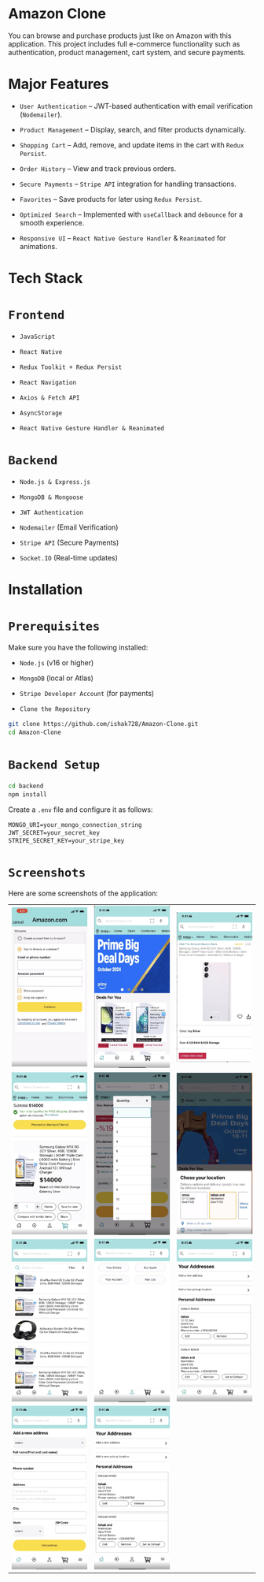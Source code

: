 # Amazon Clone

You can browse and purchase products just like on Amazon with this application.
This project includes full e-commerce functionality such as authentication, product management, cart system, and secure payments.

# Major Features

- `User Authentication` – JWT-based authentication with email verification (`Nodemailer`).

- `Product Management` – Display, search, and filter products dynamically.

- `Shopping Cart` – Add, remove, and update items in the cart with `Redux Persist`.

- `Order History` – View and track previous orders.

- `Secure Payments` – `Stripe API` integration for handling transactions.

- `Favorites` – Save products for later using `Redux Persist`.

- `Optimized Search` – Implemented with `useCallback` and `debounce` for a smooth experience.

- `Responsive UI` – `React Native Gesture Handler` & `Reanimated` for animations.

# Tech Stack

# `Frontend`
- `JavaScript`

- `React Native`

- `Redux Toolkit + Redux Persist`

- `React Navigation`

- `Axios & Fetch API`

- `AsyncStorage`

- `React Native Gesture Handler & Reanimated`

# `Backend`

- `Node.js & Express.js`

- `MongoDB & Mongoose`

- `JWT Authentication`

- `Nodemailer` (Email Verification)

- `Stripe API` (Secure Payments)

- `Socket.IO` (Real-time updates)

# Installation

# `Prerequisites`

Make sure you have the following installed:

- `Node.js` (v16 or higher)

- `MongoDB` (local or Atlas)

- `Stripe Developer Account` (for payments)

- `Clone the Repository`

```sh
git clone https://github.com/ishak728/Amazon-Clone.git
cd Amazon-Clone
```

# `Backend Setup`

```sh
cd backend
npm install
```
Create a `.env` file and configure it as follows:
```env
MONGO_URI=your_mongo_connection_string
JWT_SECRET=your_secret_key
STRIPE_SECRET_KEY=your_stripe_key
```
 

# `Screenshots`

Here are some screenshots of the application:



<table>
  <tr>
    <td><img src="https://github.com/ishak728/Amazon-Clone/blob/master/1.png" width="200"/></td>
    <td><img src="https://github.com/ishak728/Amazon-Clone/blob/master/6.png" width="200"/></td>
    <td><img src="https://github.com/ishak728/Amazon-Clone/blob/master/5.png" width="200"/></td>
  </tr>
  <tr>
    <td><img src="https://github.com/ishak728/Amazon-Clone/blob/master/4.png" width="200"/></td>
    <td><img src="https://github.com/ishak728/Amazon-Clone/blob/master/3.png" width="200"/></td>
    <td><img src="https://github.com/ishak728/Amazon-Clone/blob/master/2.png" width="200"/></td>
  </tr>
  <tr>
    <td><img src="https://github.com/ishak728/Amazon-Clone/blob/master/7.png" width="200"/></td>
    <td><img src="https://github.com/ishak728/Amazon-Clone/blob/master/8.png" width="200"/></td>
    <td><img src="https://github.com/ishak728/Amazon-Clone/blob/master/9.png" width="200"/></td>
  </tr>
  <tr>
    <td><img src="https://github.com/ishak728/Amazon-Clone/blob/master/10.png" width="200"/></td>
    <td><img src="https://github.com/ishak728/Amazon-Clone/blob/master/11.png" width="200"/></td>
    <td></td> <!-- Boş bırakılan hücre -->
  </tr>
</table>







